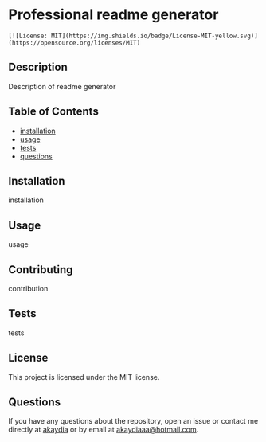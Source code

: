 # Professional readme generator
    [![License: MIT](https://img.shields.io/badge/License-MIT-yellow.svg)](https://opensource.org/licenses/MIT)
## Description
Description of readme generator
## Table of Contents
* [installation](#installation)
* [usage](#usage)
* [tests](#tests)
* [questions](#questions)

<a name="installation"></a>
## Installation
installation
  
<a name="usage"></a>
## Usage
usage
<a name="contributing"></a>
## Contributing
  contribution
  
<a name="tests"></a>
## Tests
tests
  
<a name="license"></a>
## License
This project is licensed under the MIT license.

<a name="questions"></a>
## Questions
If you have any questions about the repository, open an issue or contact me directly at [akaydia](https://github.com/akaydia) or by email at [akaydiaaa@hotmail.com](mailto:akaydiaaa@hotmail.com).